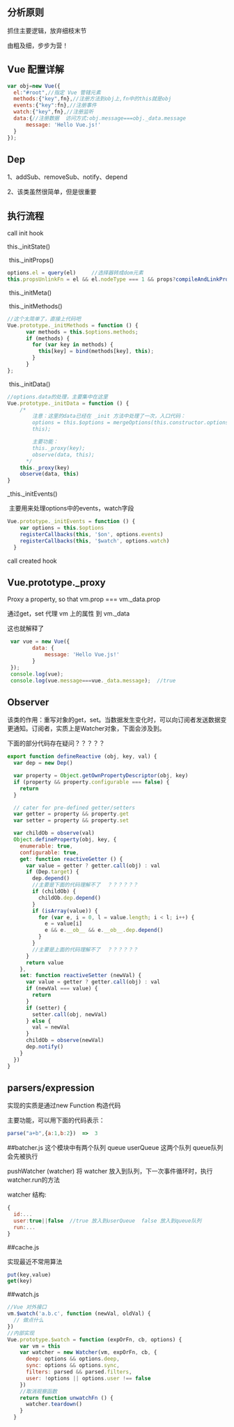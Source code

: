 ﻿## 分析原则

抓住主要逻辑，放弃细枝末节

由粗及细，步步为营！

## Vue 配置详解

```javascript
var obj=new Vue({
  el:"#root",//指定 Vue 管辖元素
  methods:{"key",fn},//注册方法到obj上,fn中的this就是obj
  events:{"key":fn},//注册事件
  watch:{"key",fn},//注册监听
  data:{//注册数据  访问方式:obj.message===obj._data.message
      message: 'Hello Vue.js!'
  }
});
```

## Dep

1、addSub、removeSub、notify、depend

2、该类虽然很简单，但是很重要

## 执行流程

call init hook

this._initState()

​	   this._initProps()

```javascript
options.el = query(el)     //选择器转成dom元素
this.propsUnlinkFn = el && el.nodeType === 1 && props?compileAndLinkProps(this, el, props, this._scope):null   //这里涉及到编译，暂时略过
```

​           this._initMeta()

​           this._initMethods()

```javascript
//这个太简单了，直接上代码吧
Vue.prototype._initMethods = function () {
      var methods = this.$options.methods;
      if (methods) {
        for (var key in methods) {
          this[key] = bind(methods[key], this);
        }
      }
};
```

​           this._initData()

```javascript
//options.data的处理，主要集中在这里
Vue.prototype._initData = function () {
    /*
        注意：这里的data已经在 _init 方法中处理了一次，入口代码：
        options = this.$options = mergeOptions(this.constructor.options, options,
        this);

        主要功能：
        this._proxy(key);
        observe(data, this);
      */
    this._proxy(key)
    observe(data, this)
}
```



_this._initEvents()

​           主要用来处理options中的events，watch字段

```javascript
Vue.prototype._initEvents = function () {
    var options = this.$options
    registerCallbacks(this, '$on', options.events)
    registerCallbacks(this, '$watch', options.watch)
  }
```



call created hook

## Vue.prototype._proxy

 Proxy a property, so that vm.prop === vm._data.prop

通过get，set 代理 vm 上的属性 到 vm._data

这也就解释了

```javascript
 var vue = new Vue({
        data: {
            message: 'Hello Vue.js!'
        }
 });
 console.log(vue);
 console.log(vue.message===vue._data.message);  //true
```

## Observer

该类的作用：重写对象的get，set。当数据发生变化时，可以向订阅者发送数据变更通知。订阅者，实质上是Watcher对象，下面会涉及到。

下面的部分代码存在疑问？？？？？

```javascript
export function defineReactive (obj, key, val) {
  var dep = new Dep()

  var property = Object.getOwnPropertyDescriptor(obj, key)
  if (property && property.configurable === false) {
    return
  }

  // cater for pre-defined getter/setters
  var getter = property && property.get
  var setter = property && property.set

  var childOb = observe(val)
  Object.defineProperty(obj, key, {
    enumerable: true,
    configurable: true,
    get: function reactiveGetter () {
      var value = getter ? getter.call(obj) : val
      if (Dep.target) {
        dep.depend()
        //主要是下面的代码理解不了  ？？？？？？
        if (childOb) {
          childOb.dep.depend()
        }
        if (isArray(value)) {
          for (var e, i = 0, l = value.length; i < l; i++) {
            e = value[i]
            e && e.__ob__ && e.__ob__.dep.depend()
          }
        }
        //主要是上面的代码理解不了  ？？？？？？
      }
      return value
    },
    set: function reactiveSetter (newVal) {
      var value = getter ? getter.call(obj) : val
      if (newVal === value) {
        return
      }
      if (setter) {
        setter.call(obj, newVal)
      } else {
        val = newVal
      }
      childOb = observe(newVal)
      dep.notify()
    }
  })
}
```

## parsers/expression

实现的实质是通过new Function 构造代码

主要功能，可以用下面的代码表示：

```javascript
parse("a+b",{a:1,b:2})  =>  3
```
##batcher.js
这个模块中有两个队列
queue
userQueue
这两个队列 queue队列会先被执行

pushWatcher (watcher) 将 watcher 放入到队列，下一次事件循环时，执行watcher.run的方法

watcher 结构:
```javascript
{
  id:...
  user:true||false  //true 放入到userQueue  false 放入到queue队列
  run:...
}
```

##cache.js

实现最近不常用算法
```javascript
put(key,value)
get(key)
```

##watch.js
```javascript
//Vue 对外接口
vm.$watch('a.b.c', function (newVal, oldVal) {
  // 做点什么
})
//内部实现
Vue.prototype.$watch = function (expOrFn, cb, options) {
    var vm = this
    var watcher = new Watcher(vm, expOrFn, cb, {
      deep: options && options.deep,
      sync: options && options.sync,
      filters: parsed && parsed.filters,
      user: !options || options.user !== false
    })
    //取消观察函数
    return function unwatchFn () {
      watcher.teardown()
    }
  }
```


